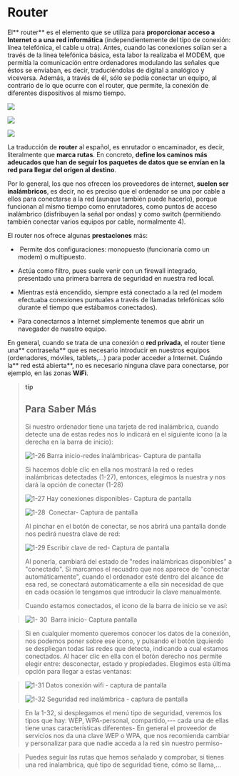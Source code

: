 
# Router

El** router** es el elemento que se utiliza para **proporcionar acceso a Internet o a una red informática** (independientemente del tipo de conexión: línea telefónica, el cable u otra). Antes, cuando las conexiones solían ser a través de la línea telefónica básica, esta labor la realizaba el MODEM, que permitía la comunicación entre ordenadores modulando las señales que éstos se enviaban, es decir, traduciéndolas de digital a analógico y viceversa. Además, a través de él, sólo se podía conectar un equipo, al contrario de lo que ocurre con el router, que permite, la conexión de diferentes dispositivos al mismo tiempo.

![](img/P1070538.JPG)

![](img/ROUTER_DELANTE.jpg)

![](img/ROUTER_PARTES.jpg)

La traducción de **router** al español, es enrutador o encaminador, es decir, literalmente que **marca rutas**. En concreto, **define los caminos más adeucados que han de seguir los paquetes de datos que se envían en la red para llegar del origen al destino**.

Por lo general, los que nos ofrecen los proveedores de internet, **suelen ser inalámbricos**, es decir, no es preciso que el ordenador se una por cable a ellos para conectarse a la red (aunque también puede hacerlo), porque funcionan al mismo tiempo como enrutadores, como puntos de acceso inalámbrico (disfribuyen la señal por ondas) y como switch (permitiendo también conectar varios equipos por cable, normalmente 4).

El router nos ofrece algunas **prestaciones** más:

-  Permite dos configuraciones: monopuesto (funcionaría como un modem) o multipuesto.

- Actúa como filtro, pues suele venir con un firewall integrado, presentado una primera barrera de seguridad en nuestra red local.

- Mientras está encendido, siempre está conectado a la red (el modem efectuaba conexiones puntuales a través de llamadas telefónicas sólo durante el tiempo que estábamos conectados).

- Para conectarnos a Internet simplemente tenemos que abrir un navegador de nuestro equipo.

En general, cuando se trata de una conexión o **red privada**, el router tiene una** contraseña** que es necesario introducir en nuestros equipos (ordenadores, móviles, tablets,...) para poder acceder a Internet. Cuándo la** red está abierta**, no es necesario ninguna clave para conectarse, por ejemplo, en las zonas **WiFi**.

>**tip**
>## Para Saber Más
>
>Si nuestro ordenador tiene una tarjeta de red inalámbrica, cuando detecte una de estas redes nos lo indicará en el siguiente icono (a la derecha en la barra de inicio):
>
>
>![1-26 Barra inicio-redes inalámbricas- Captura de pantalla](img/detectadas_redes_inalambricas.JPG)
>
>
>Si hacemos doble clic en ella nos mostrará la red o redes inalámbricas detectadas (1-27), entonces, elegimos la nuestra y nos dará la opción de conectar (1-28)
>
>![1-27 Hay conexiones disponibles- Captura de pantalla](img/hay_redes_disponib_les.png)
>
>![1-28  Conectar- Captura de pantalla](img/conectar.png)
>
>Al pinchar en el botón de conectar, se nos abrirá una pantalla donde nos pedirá nuestra clave de red:
>
>![1-29 Escribir clave de red- Captura de pantalla](img/escribir_clave.png)
>
>Al ponerla, cambiará del estado de "redes inalámbricas disponibles" a "conectado". Si marcamos el recuadro que nos aparece de "conectar automáticamente", cuando el ordenador esté dentro del alcance de esa red, se conectará automáticamente a ella sin necesidad de que en cada ocasión le tengamos que introducir la clave manualmente.
>
>Cuando estamos conectados, el icono de la barra de inicio se ve así:

>![1- 30  Barra inicio- Captura pantalla](img/barra_inicio.JPG)

>Si en cualquier momento queremos conocer los datos de la conexión, nos podemos poner sobre ese icono, y pulsando el botón izquierdo se despliegan todas las redes que detecta, indicando a cual estamos conectados. Al hacer clic en ella con el botón derecho nos permite elegir entre: desconectar, estado y propiedades. Elegimos esta última opción para llegar a estas ventanas:

>![1-31 Datos conexión wifi - captura de pantalla](img/datos_conexion_wifi.jpg)
>
>![1-32 Seguridad red inalámbrica - captura de pantalla](img/seguridad_red_inalambrica.jpg)

>En la 1-32, si desplegamos el menú tipo de seguridad, veremos los tipos que hay: WEP, WPA-personal, compartido,--- cada una de ellas tiene unas características diferentes- En general el proveedor de servicios nos da una clave WEP o WPA, que nos recomienda cambiar y personalizar para que nadie acceda a la red sin nuestro permiso-

>Puedes seguir las rutas que hemos señalado y comprobar, si tienes una red inalambrica, qué tipo de seguridad tiene, cómo se llama,...

